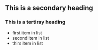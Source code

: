## This is a secondary heading

### This is a tertiray heading

* first item in list
* second item in list
* thirs item in list
